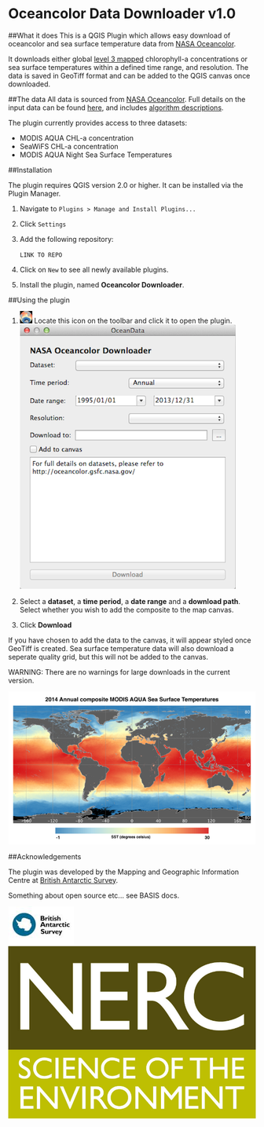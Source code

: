 Oceancolor Data Downloader v1.0
=======================================

##What it does
This is a QGIS Plugin which allows easy download of oceancolor and sea surface temperature data from [NASA Oceancolor](http://oceancolor.gsfc.nasa.gov/). 

It downloads either global [level 3 mapped](http://oceancolor.gsfc.nasa.gov/cms/products) chlorophyll-a concentrations or sea surface temperatures within a defined time range, and resolution. The data is saved in GeoTiff format and can be added to the QGIS canvas once downloaded.  


##The data
All data is sourced from [NASA Oceancolor](http://oceancolor.gsfc.nasa.gov/). Full details on the input data can be found [here](http://oceancolor.gsfc.nasa.gov/), and includes [algorithm descriptions](http://oceancolor.gsfc.nasa.gov/cms/atbd). 

The plugin currently provides access to three datasets:

* MODIS AQUA CHL-a concentration
* SeaWiFS CHL-a concentration
* MODIS AQUA Night Sea Surface Temperatures


##Installation

The plugin requires QGIS version 2.0 or higher. It can be installed via the Plugin Manager. 

1. Navigate to `Plugins > Manage and Install Plugins...`

2. Click `Settings`

3. Add the following repository:

    `LINK TO REPO`

4. Click on `New` to see all newly available plugins. 

5. Install the plugin, named **Oceancolor Downloader**.

##Using the plugin
1. ![Toolbar button](images/icon-button.png)  Locate this icon on the toolbar and click it to open the plugin.
![Plugin interface](images/interface.png)

2. Select a **dataset**, a **time period**, a **date range** and a **download path**. Select whether you wish to add the composite to the map canvas. 

3. Click **Download**

If you have chosen to add the data to the canvas, it will appear styled once GeoTiff is created. Sea surface temperature data will also download a seperate quality grid, but this will not be added to the canvas. 

WARNING: There are no warnings for large downloads in the current version. 

![SST](images/sst-map.png) 


##Acknowledgements

The plugin was developed by the Mapping and Geographic Information Centre at [British Antarctic Survey](http://www.antarctica.ac.uk/). 

Something about open source etc... see BASIS docs.


![BAS logo](images/bas-logo.jpeg)
![NERC logo](images/nerc-logo.jpg)
